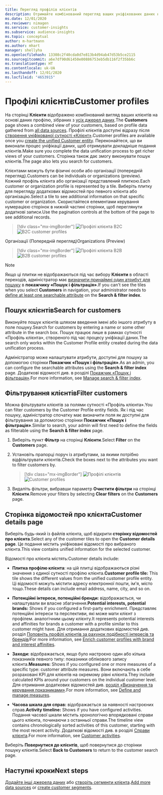 ```yaml
---
title: Перегляд профілів клієнтів
description: Отримайте комбінований перегляд ваших уніфікованих даних клієнтів.
ms.date: 12/01/2020
ms.reviewer: nimagen
ms.service: customer-insights
ms.subservice: audience-insights
ms.topic: conceptual
author: m-hartmann
ms.author: mhart
manager: shellyha
ms.openlocfilehash: 13308c2f40cda0d7e813b4d94ab47d53b5ce2115
ms.sourcegitcommit: a6e7df90d61450e00886753eb5db116f2f35bb6c
ms.translationtype: HT
ms.contentlocale: uk-UA
ms.lasthandoff: 12/01/2020
ms.locfileid: "4653915"
---
```

# <a name="customer-profiles"></a><span data-ttu-id="c35e2-103">Профілі клієнтів</span><span class="sxs-lookup"><span data-stu-id="c35e2-103">Customer profiles</span></span>

<span data-ttu-id="c35e2-104">На сторінці **Клієнти** відображено комбінований вигляд ваших клієнтів на основі даних профілю, зібраних з [усіх джерел даних](data-sources.md).</span><span class="sxs-lookup"><span data-stu-id="c35e2-104">The **Customers** page shows a combined view of your customers, based on profile data gathered from [all data sources](data-sources.md).</span></span> <span data-ttu-id="c35e2-105">Профілі клієнтів доступні відразу після [створення уніфікованої сутності «Клієнт»](data-unification.md).</span><span class="sxs-lookup"><span data-stu-id="c35e2-105">Customer profiles are available once you [create the unified Customer entity](data-unification.md).</span></span> <span data-ttu-id="c35e2-106">Переконайтеся, що ви виконали процес уніфікації даних, щоб отримувати докладніше подання клієнтів.</span><span class="sxs-lookup"><span data-stu-id="c35e2-106">Make sure you complete the data unification process to get richer views of your customers.</span></span> <span data-ttu-id="c35e2-107">Сторінка також дає змогу виконувати пошук клієнтів.</span><span class="sxs-lookup"><span data-stu-id="c35e2-107">The page also lets you search for customers.</span></span>

<span data-ttu-id="c35e2-108">Клієнтами можуть бути фізичні особи або організації (попередній перегляд).</span><span class="sxs-lookup"><span data-stu-id="c35e2-108">Customers can be individuals or organizations (preview).</span></span> <span data-ttu-id="c35e2-109">Кожний профіль клієнта або організації представлений плиткою.</span><span class="sxs-lookup"><span data-stu-id="c35e2-109">Each customer or organization profile is represented by a tile.</span></span> <span data-ttu-id="c35e2-110">Виберіть плитку для перегляду додаткових відомостей про певного клієнта або організацію.</span><span class="sxs-lookup"><span data-stu-id="c35e2-110">Select a tile to see additional information on that specific customer or organization.</span></span> <span data-ttu-id="c35e2-111">Скористайтеся елементами керування нумерацією сторінок в нижній частині сторінки, щоб переглянути додаткові записи.</span><span class="sxs-lookup"><span data-stu-id="c35e2-111">Use the pagination controls at the bottom of the page to see additional records.</span></span>

> [!div class="mx-imgBorder"] 
> <span data-ttu-id="c35e2-112">![Профілі клієнта B2C](media/profiles-customers.png "Профілі клієнта B2C")</span><span class="sxs-lookup"><span data-stu-id="c35e2-112">![B2C customer profiles](media/profiles-customers.png "B2C customer profiles")</span></span>

<span data-ttu-id="c35e2-113">Організації (Попередній перегляд)</span><span class="sxs-lookup"><span data-stu-id="c35e2-113">Organizations (Preview)</span></span>
> [!div class="mx-imgBorder"] 
> <span data-ttu-id="c35e2-114">![Профілі клієнта B2B](media/profile-customers-b2b.png "Профілі клієнта B2B")</span><span class="sxs-lookup"><span data-stu-id="c35e2-114">![B2B customer profiles](media/profile-customers-b2b.png "B2B customer profiles")</span></span>

> [!NOTE]
> <span data-ttu-id="c35e2-115">Якщо ці плитки не відображаються під час вибору **Клієнти** в області переходів, адміністратор має [визначити принаймні один атрибут для пошуку](search-filter-index.md) в **покажчику «Пошук і фільтрація»**.</span><span class="sxs-lookup"><span data-stu-id="c35e2-115">If you can't see the tiles when you select **Customers** in navigation, your administrator needs to [define at least one searchable attribute](search-filter-index.md) on the **Search & filter index**.</span></span>

## <a name="search-for-customers"></a><span data-ttu-id="c35e2-116">Пошук клієнтів</span><span class="sxs-lookup"><span data-stu-id="c35e2-116">Search for customers</span></span>

<span data-ttu-id="c35e2-117">Виконуйте пошук клієнтів шляхом введення імені або іншого атрибуту в поле пошуку.</span><span class="sxs-lookup"><span data-stu-id="c35e2-117">Search for customers by entering a name or some other attribute in the search box.</span></span> <span data-ttu-id="c35e2-118">Пошук працює лише в рамках сутності «Профіль клієнта», створеного під час процесу уніфікації даних.</span><span class="sxs-lookup"><span data-stu-id="c35e2-118">The search only works within the Customer Profile entity created during the data unification process.</span></span>

<span data-ttu-id="c35e2-119">Адміністратор може налаштувати атрибути, доступні для пошуку за допомогою сторінки **Покажчик «Пошук і фільтрація»**.</span><span class="sxs-lookup"><span data-stu-id="c35e2-119">As an admin, you can configure the searchable attributes using the **Search & filter index** page.</span></span> <span data-ttu-id="c35e2-120">Додаткові відомості див. в розділі [Покажчик «Пошук і фільтрація»](search-filter-index.md).</span><span class="sxs-lookup"><span data-stu-id="c35e2-120">For more information, see [Manage search & filter index](search-filter-index.md).</span></span>

## <a name="filter-customers"></a><span data-ttu-id="c35e2-121">Фільтрування клієнтів</span><span class="sxs-lookup"><span data-stu-id="c35e2-121">Filter customers</span></span>

<span data-ttu-id="c35e2-122">Можна фільтрувати клієнтів за полями сутності «Профіль клієнта».</span><span class="sxs-lookup"><span data-stu-id="c35e2-122">You can filter customers by the Customer Profile entity fields.</span></span> <span data-ttu-id="c35e2-123">Як і під час пошуку, адміністратор спочатку має визначити поля як доступні для фільтрування за допомогою сторінки **Покажчик «Пошук і фільтрація»**.</span><span class="sxs-lookup"><span data-stu-id="c35e2-123">Similar to search, your admin will first need to define the fields as filterable using the **Search & filter index** page.</span></span>

1. <span data-ttu-id="c35e2-124">Виберіть пункт **Фільтр** на сторінці **Клієнти**.</span><span class="sxs-lookup"><span data-stu-id="c35e2-124">Select **Filter** on the **Customers** page.</span></span>

2. <span data-ttu-id="c35e2-125">Установіть прапорці поруч із атрибутами, за якими потрібно відфільтрувати клієнтів.</span><span class="sxs-lookup"><span data-stu-id="c35e2-125">Check the boxes next to the attributes you want to filter customers by.</span></span>

   > [!div class="mx-imgBorder"] 
   > <span data-ttu-id="c35e2-126">![Профілі клієнтів](media/profiles-customers3.png "Профілі клієнтів")</span><span class="sxs-lookup"><span data-stu-id="c35e2-126">![Customer profiles](media/profiles-customers3.png "Customer profiles")</span></span>

3. <span data-ttu-id="c35e2-127">Видаліть фільтри, вибравши параметр **Очистити фільтри** на сторінці **Клієнти**.</span><span class="sxs-lookup"><span data-stu-id="c35e2-127">Remove your filters by selecting **Clear filters** on the **Customers** page.</span></span>

##  <a name="customer-details-page"></a><span data-ttu-id="c35e2-128">Сторінка відомостей про клієнта</span><span class="sxs-lookup"><span data-stu-id="c35e2-128">Customer details page</span></span>

<span data-ttu-id="c35e2-129">Виберіть будь-який із файлів клієнта, щоб відкрити **сторінку відомостей про клієнта**.</span><span class="sxs-lookup"><span data-stu-id="c35e2-129">Select any of the customer tiles to open the **Customer details page**.</span></span> <span data-ttu-id="c35e2-130">Це подання містить уніфіковані відомості про вибраного клієнта.</span><span class="sxs-lookup"><span data-stu-id="c35e2-130">This view contains unified information for the selected customer.</span></span>

<span data-ttu-id="c35e2-131">Відомості про клієнта містять:</span><span class="sxs-lookup"><span data-stu-id="c35e2-131">Customer details include:</span></span>

-   <span data-ttu-id="c35e2-132">**Плитка профілю клієнта**: на цій плитці відображаються різні значення з єдиної сутності профілю клієнта.</span><span class="sxs-lookup"><span data-stu-id="c35e2-132">**Customer profile tile:** This tile shows the different values from the unified customer profile entity.</span></span> <span data-ttu-id="c35e2-133">Ці відомості можуть містити адресу електронної пошти, ім'я, місто тощо.</span><span class="sxs-lookup"><span data-stu-id="c35e2-133">These details can include email address, name, city, and so on.</span></span> 

-   <span data-ttu-id="c35e2-134">**Потенційні інтереси, потенційні бренди:** відображається, чи налаштували ви власне збагачення.</span><span class="sxs-lookup"><span data-stu-id="c35e2-134">**Potential interests, potential brands:** Shows if you configured a first-party enrichment.</span></span> <span data-ttu-id="c35e2-135">Представляє потенційні інтереси та перспективи, які може мати клієнт з профілем. аналогічним цьому клієнту.</span><span class="sxs-lookup"><span data-stu-id="c35e2-135">It represents potential interests and affinities for brands a customer with a profile similar to this customer might have.</span></span> <span data-ttu-id="c35e2-136">Для отримання додаткових відомостей див. розділ [Поповніть профілі клієнтів за рахунок подібності інтересів та брендів](enrichment-microsoft-graph.md)/</span><span class="sxs-lookup"><span data-stu-id="c35e2-136">For more information, see [Enrich customer profiles with brand and interest affinities](enrichment-microsoft-graph.md).</span></span>

-   <span data-ttu-id="c35e2-137">**Заходи:** відображається, якщо було настроєно один або кілька показників певного типу: показники облікового запису клієнта.</span><span class="sxs-lookup"><span data-stu-id="c35e2-137">**Measures:** Shows if you configured one or more measures of a specific type: customer attribute measures.</span></span> <span data-ttu-id="c35e2-138">Вони включають в себе розраховані KPI для клієнтів на окремому рівні клієнта.</span><span class="sxs-lookup"><span data-stu-id="c35e2-138">They include calculated KPIs around your customers on the individual customer level.</span></span> <span data-ttu-id="c35e2-139">Для отримання додаткових відомостей див. [розділ «Визначення та керування показниками»](measures.md).</span><span class="sxs-lookup"><span data-stu-id="c35e2-139">For more information, see [Define and manage measures](measures.md).</span></span>

-   <span data-ttu-id="c35e2-140">**Часова шкала для справ:** відображається за наявності настроєних справ.</span><span class="sxs-lookup"><span data-stu-id="c35e2-140">**Activity timeline:** Shows if you have configured activities.</span></span> <span data-ttu-id="c35e2-141">Подання часової шкали містить хронологічно впорядковані справи цього клієнта, починаючи з останньої справи.</span><span class="sxs-lookup"><span data-stu-id="c35e2-141">The timeline view contains chronologically sorted activities of this customer, starting with the most recent activity.</span></span> <span data-ttu-id="c35e2-142">Додаткові відомості див. в розділі [Справи клієнта](activities.md).</span><span class="sxs-lookup"><span data-stu-id="c35e2-142">For more information, see [Customer activities](activities.md).</span></span>

<span data-ttu-id="c35e2-143">Виберіть **Повернутися до клієнтів**, щоб повернутися до сторінки пошуку клієнтів.</span><span class="sxs-lookup"><span data-stu-id="c35e2-143">Select **Back to Customers** to return to the customer search page.</span></span>

## <a name="next-steps"></a><span data-ttu-id="c35e2-144">Наступні кроки</span><span class="sxs-lookup"><span data-stu-id="c35e2-144">Next steps</span></span>

<span data-ttu-id="c35e2-145">[Додайте інші джерела даних](data-sources.md) або [створіть сегменти клієнта](segments.md).</span><span class="sxs-lookup"><span data-stu-id="c35e2-145">[Add more data sources](data-sources.md) or [create customer segments](segments.md).</span></span>
